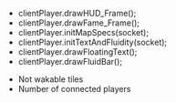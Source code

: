 
<!-- Now -->
- clientPlayer.drawHUD_Frame();
- clientPlayer.drawFame_Frame();
- clientPlayer.initMapSpecs(socket);
- clientPlayer.initTextAndFluidity(socket);
- clientPlayer.drawFloatingText();
- clientPlayer.drawFluidBar();


<!-- Later -->
<!-- - Better flag picture for login screen or clean up current one -->
- Not wakable tiles
- Number of connected players